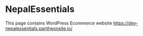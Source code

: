# NepalEssentials
This page contains WordPress Ecommerce website
https://dev-nepalessentials.pantheonsite.io/
